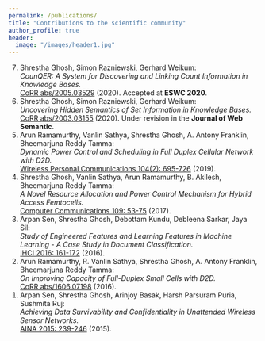 ```yaml
---
permalink: /publications/
title: "Contributions to the scientific community"
author_profile: true
header:
  image: "/images/header1.jpg"
---
```


<ol reversed>
	<li>
		Shrestha Ghosh, Simon Razniewski, Gerhard Weikum: <br>
		<i>CounQER: A System for Discovering and Linking Count Information in Knowledge Bases.</i>  <br>
		<a href="https://arxiv.org/pdf/2005.03529.pdf">CoRR abs/2005.03529</a> (2020). Accepted at <b>ESWC 2020</b>.	
	</li>	
	<li>
		Shrestha Ghosh, Simon Razniewski, Gerhard Weikum: <br>
		<i>Uncovering Hidden Semantics of Set Information in Knowledge Bases.</i> <br>
		<a href="https://arxiv.org/pdf/2003.03155.pdf">CoRR abs/2003.03155</a> (2020). Under revision in the <b>Journal of Web Semantic</b>.	
	</li>
	<li>
		Arun Ramamurthy, Vanlin Sathya, Shrestha Ghosh, A. Antony Franklin, Bheemarjuna Reddy Tamma: <br>
		<i>Dynamic Power Control and Scheduling in Full Duplex Cellular Network with D2D.</i> <br>
		<a href="https://link.springer.com/article/10.1007/s11277-018-6045-2">Wireless Personal Communications 104(2): 695-726</a> (2019).	
	</li>
	<li>
		Shrestha Ghosh, Vanlin Sathya, Arun Ramamurthy, B. Akilesh, Bheemarjuna Reddy Tamma: <br>
		<i>A Novel Resource Allocation and Power Control Mechanism for Hybrid Access Femtocells.</i> <br>
		<a href="https://www.researchgate.net/profile/Vanlin_Sathya/publication/317640028_A_novel_scheduling_algorithm_to_maximize_the_D2D_spatial_reuse_in_LTE_networks/links/5b2c26b9a6fdcc8506bc73fb/A-novel-scheduling-algorithm-to-maximize-the-D2D-spatial-reuse-in-LTE-networks.pdf">Computer Communications 109: 53-75</a> (2017).
	</li>
	<li>
		Arpan Sen, Shrestha Ghosh, Debottam Kundu, Debleena Sarkar, Jaya Sil: <br>
		<i>Study of Engineered Features and Learning Features in Machine Learning - A Case Study in Document Classification.</i> <br>
		<a href="https://www.researchgate.net/profile/Shrestha_Ghosh4/publication/312634539_Study_of_Engineered_Features_and_Learning_Features_in_Machine_Learning_-_A_Case_Study_in_Document_Classification/links/5b45e5f3458515b4f6632532/Study-of-Engineered-Features-and-Learning-Features-in-Machine-Learning-A-Case-Study-in-Document-Classification.pdf">IHCI 2016: 161-172</a> (2016).
	</li>
	<li>
		Arun Ramamurthy, R. Vanlin Sathya, Shrestha Ghosh, A. Antony Franklin, Bheemarjuna Reddy Tamma: <br>
		<i>On Improving Capacity of Full-Duplex Small Cells with D2D.</i> <br>
		<a href="https://arxiv.org/pdf/1606.07198.pdf">CoRR abs/1606.07198</a> (2016).
	</li>
	<li>
		Arpan Sen, Shrestha Ghosh, Arinjoy Basak, Harsh Parsuram Puria, Sushmita Ruj: <br>
		<i>Achieving Data Survivability and Confidentiality in Unattended Wireless Sensor Networks.</i> <br>
		<a href="https://ieeexplore.ieee.org/stamp/stamp.jsp?arnumber=7097976&casa_token=wvVpiA0RJPgAAAAA:Cvg4H9Au63JS4uOQeNI25zpcy3qb6eBeZ6JYfeaYXO3vJ_nfHmZWLA-diFdylojiz-BWwRRVVA&tag=1">AINA 2015: 239-246</a> (2015).
	</li>
</ol>